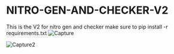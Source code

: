 # NITRO-GEN-AND-CHECKER-V2
This is the V2 for nitro gen and checker
make sure to pip install -r requirements.txt
![Capture](https://i.imgur.com/GPhyV3T.png)

![Capture2](https://user-images.githubusercontent.com/62610377/93847928-0c67a800-fcc8-11ea-8b1e-d07bb8251fab.PNG)
